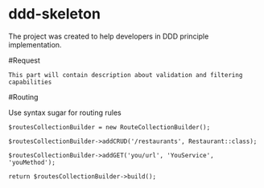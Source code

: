 # ddd-skeleton

The project was created to help developers in DDD principle implementation. 

#Request

````
This part will contain description about validation and filtering capabilities
````  

#Routing

Use syntax sugar for routing rules

````
$routesCollectionBuilder = new RouteCollectionBuilder();

$routesCollectionBuilder->addCRUD('/restaurants', Restaurant::class);

$routesCollectionBuilder->addGET('you/url', 'YouService', 'youMethod');

return $routesCollectionBuilder->build();

````
